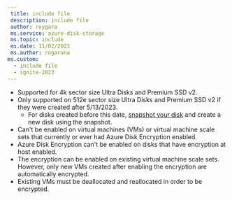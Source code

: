 ```yaml
---
 title: include file
 description: include file
 author: roygara
 ms.service: azure-disk-storage
 ms.topic: include
 ms.date: 11/02/2023
 ms.author: rogarana
ms.custom:
  - include file
  - ignite-2023
---
```

- Supported for 4k sector size Ultra Disks and Premium SSD v2.
- Only supported on 512e sector size Ultra Disks and Premium SSD v2 if they were created after 5/13/2023.
    - For disks created before this date, [snapshot your disk](../disks-incremental-snapshots.md) and create a new disk using the snapshot.
- Can't be enabled on virtual machines (VMs) or virtual machine scale sets that currently or ever had Azure Disk Encryption enabled. 
- Azure Disk Encryption can't be enabled on disks that have encryption at host enabled.
- The encryption can be enabled on existing virtual machine scale sets. However, only new VMs created after enabling the encryption are automatically encrypted.
- Existing VMs must be deallocated and reallocated in order to be encrypted.
